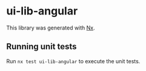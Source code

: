 # ui-lib-angular

This library was generated with [Nx](https://nx.dev).

## Running unit tests

Run `nx test ui-lib-angular` to execute the unit tests.
